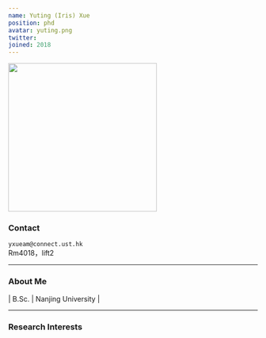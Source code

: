 ```yaml
---
name: Yuting (Iris) Xue
position: phd
avatar: yuting.png
twitter:
joined: 2018
---
```


<img width="300" src="{{site.baseurl}}/images/people/{{page.avatar}}" data-action="zoom">

### Contact

<i class="fa fa-envelope-o"></i>  `yxueam@connect.ust.hk`<br>
<i class="fa fa-building"></i> Rm4018，lift2 <br>

<hr>

### About Me 
| B.Sc. | Nanjing University |
<hr>

### Research Interests

